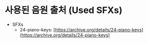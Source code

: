 # 사용된 음원 출처 (Used SFXs)
- SFXs
  - 24-piano-keys: [https://archive.org/details/24-piano-keys](https://archive.org/details/24-piano-keys)
